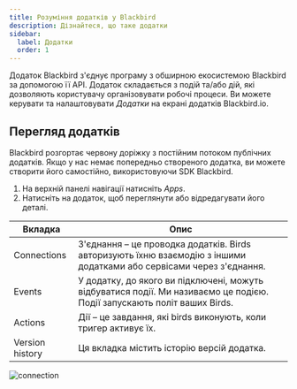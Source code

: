 ```yaml
---
title: Розуміння додатків у Blackbird
description: Дізнайтеся, що таке додатки
sidebar:
  label: Додатки
  order: 1
---
```


Додаток Blackbird з'єднує програму з обширною екосистемою Blackbird за допомогою її API. Додаток складається з подій та/або дій, які дозволяють користувачу організовувати робочі процеси. Ви можете керувати та налаштовувати _Додатки_ на екрані додатків Blackbird.io.

## Перегляд додатків

Blackbird розгортає червону доріжку з постійним потоком публічних додатків. Якщо у нас немає попередньо створеного додатка, ви можете створити його самостійно, використовуючи SDK Blackbird.

1. На верхній панелі навігації натисніть _Apps_.
2. Натисніть на додаток, щоб переглянути або відредагувати його деталі.

| Вкладка         | Опис                                                                                                                |
| --------------- | ------------------------------------------------------------------------------------------------------------------- |
| Connections     | З'єднання – це проводка додатків. Birds авторизують їхню взаємодію з іншими додатками або сервісами через з'єднання. |
| Events          | У додатку, до якого ви підключені, можуть відбуватися події. Ми називаємо це подією. Події запускають політ ваших Birds. |
| Actions         | Дії – це завдання, які birds виконують, коли тригер активує їх.                                                    |
| Version history | Ця вкладка містить історію версій додатка.                                                                         |

![connection](https://d33v4339jhl8k0.cloudfront.net/docs/assets/64089f6dc6ff3e6ff7fa7c9b/images/646cb12c55262c1c47d0953c/file-3dtYY1F4Nf.gif)